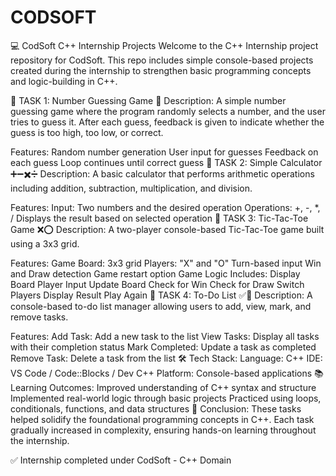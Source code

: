 # CODSOFT
💻 CodSoft C++ Internship Projects
Welcome to the C++ Internship project repository for CodSoft. This repo includes simple console-based projects created during the internship to strengthen basic programming concepts and logic-building in C++.

📌 TASK 1: Number Guessing Game 🎯
Description:
A simple number guessing game where the program randomly selects a number, and the user tries to guess it. After each guess, feedback is given to indicate whether the guess is too high, too low, or correct.

Features:
Random number generation
User input for guesses
Feedback on each guess
Loop continues until correct guess
📌 TASK 2: Simple Calculator ➕➖✖️➗
Description:
A basic calculator that performs arithmetic operations including addition, subtraction, multiplication, and division.

Features:
Input: Two numbers and the desired operation
Operations: +, -, *, /
Displays the result based on selected operation
📌 TASK 3: Tic-Tac-Toe Game ❌⭕️
Description:
A two-player console-based Tic-Tac-Toe game built using a 3x3 grid.

Features:
Game Board: 3x3 grid
Players: "X" and "O"
Turn-based input
Win and Draw detection
Game restart option
Game Logic Includes:
Display Board
Player Input
Update Board
Check for Win
Check for Draw
Switch Players
Display Result
Play Again
📌 TASK 4: To-Do List ✅📝
Description:
A console-based to-do list manager allowing users to add, view, mark, and remove tasks.

Features:
Add Task: Add a new task to the list
View Tasks: Display all tasks with their completion status
Mark Completed: Update a task as completed
Remove Task: Delete a task from the list
🛠 Tech Stack:
Language: C++
IDE: VS Code / Code::Blocks / Dev C++
Platform: Console-based applications
📚 Learning Outcomes:
Improved understanding of C++ syntax and structure
Implemented real-world logic through basic projects
Practiced using loops, conditionals, functions, and data structures
🏁 Conclusion:
These tasks helped solidify the foundational programming concepts in C++. Each task gradually increased in complexity, ensuring hands-on learning throughout the internship.

✅ Internship completed under CodSoft - C++ Domain
